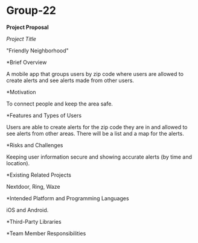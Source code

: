 # Group-22

**Project Proposal**

*Project Title*

"Friendly Neighborhood"

*Brief Overview

A mobile app that groups users by zip code where users are allowed to create alerts and see alerts made from other users. 

*Motivation

To connect people and keep the area safe.

*Features and Types of Users

Users are able to create alerts for the zip code they are in and allowed to see alerts from other areas. There will be a list and a map for the alerts.

*Risks and Challenges

Keeping user information secure and showing accurate alerts (by time and location). 

*Existing Related Projects

Nextdoor, Ring, Waze

*Intended Platform and Programming Languages

iOS and Android. 

*Third-Party Libraries

*Team Member Responsibilities
